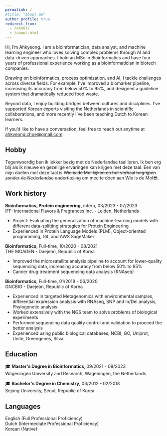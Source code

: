 ```yaml
---
permalink: /
#title: "About me"
author_profile: true
redirect_from: 
  - /about/
  - /about.html
---
```


Hi, I’m Ahkyeong. I am a bioinformatician, data analyst, and machine learning engineer who loves solving complex problems through AI and data-driven approaches. I hold an MSc in  Bioinformatics and have four years of professional experience working as a bioinformatician in biotech companies.

Drawing on bioinformatics, process optimization, and AI, I tackle challenges across diverse fields. For example, I’ve improved a biomarker pipeline, increasing its accuracy from below 50% to 95%, and designed a guideline system that dramatically reduced food waste.

Beyond data, I enjoy building bridges between cultures and disciplines. I’ve supported Korean experts visiting the Netherlands in scientific collaborations, and more recently I’ve been teaching Dutch to Korean learners.

If you’d like to have a conversation, feel free to reach out anytime at [ahkyeong.choe@gmail.com](mailto:ahkyeong.choe@gmail.com).

Hobby
-
Tegenwoordig ben ik lekker bezig met de Nederlandse taal leren. Ik ben erg blij als ik nieuwe en gezellige ervaringen kan krijgen met deze taal. Een van mijn doelen met deze taal is ~~Wie is de Mol kijken en het verhaal begrijpen zonder de Nederlandse ondertiteling~~ om mee te doen aan Wie is de Mol😎.


Work history
-
**Bioinformatics, Protein engineering,** intern, 03/2023 - 07/2023   
IFF: International Flavors & Fragrances Inc. - Leiden, Netherlands   
  - Project: Evaluating the generalization of machine-learning models with different data-splitting strategies for Protein Engineering
  - Experienced in Protein Language Models (PLM), Object-oriented programming, Git, and AWS SageMaker

**Bioinformatics**, Full-time, 10/2020 - 08/2021   
THE MOAGEN - Daejeon, Republic of Korea   
  - Improved the microsatellite analysis pipeline to account for lower-quality sequencing data, increasing accuracy from below 50% to 95%
  - Cancer drug treatment sequencing data analysis (RNAseq)

**Bioinformatics**, Full-time, 01/2018 - 06/2020   
GNCBIO - Daejeon, Republic of Korea   
  - Experienced in targeted Metagenomics with environmental samples, differential expression analysis with RNAseq, SNP and In/Del analysis, Phylogenetic analysis
  - Worked extensively with the NGS team to solve problems of biological experiments
  - Performed sequencing data quality control and validation to proceed the better analysis
  - Experienced using public biological databases; NCBI, GO, Uniprot, Unite, Greengenes, Silva


Education
-----
🎓 **Master's Degree in Bioinformatics**, 09/2021 - 08/2023   
Wageningen University and Research, Wageningen, the Netherlands

🎓 **Bachelor's Degree in Chemistry**, 03/2012 - 02/2018   
Sejong University, Seoul, Republic of Korea
  

Languages
---
English (Full Professional Proficiency)   
Dutch (Intermediate Professional Proficiency)   
Korean (Native)

